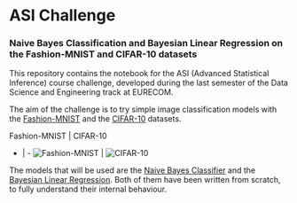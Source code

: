 # ASI Challenge
### Naive Bayes Classification and Bayesian Linear Regression on the Fashion-MNIST and CIFAR-10 datasets
This repository contains the notebook for the ASI (Advanced Statistical Inference) course challenge, developed during the
last semester of the Data Science and Engineering track at EURECOM.

The aim of the challenge is to try simple image classification models with the
[Fashion-MNIST](https://www.kaggle.com/zalando-research/fashionmnist/data)
and the [CIFAR-10](https://www.cs.toronto.edu/~kriz/cifar.html) datasets.

Fashion-MNIST | CIFAR-10
- | - 
![Fashion-MNIST](https://camo.qiitausercontent.com/cb9d5a78f521904247b0f625358313590a1da067/68747470733a2f2f71696974612d696d6167652d73746f72652e73332e616d617a6f6e6177732e636f6d2f302f3232353438352f31333236346434312d366263312d303032312d373934662d3561393236616138346564362e6a706567) | ![CIFAR-10](https://ljvmiranda921.github.io/assets/png/cs231n-knn/output_3_0.png)

The models that will be used are the [Naive Bayes Classifier](https://en.wikipedia.org/wiki/Naive_Bayes_classifier)
and the [Bayesian Linear Regression](https://en.wikipedia.org/wiki/Bayesian_linear_regression). Both of them have been
written from scratch, to fully understand their internal behaviour.